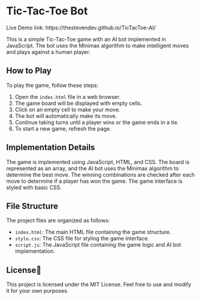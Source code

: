 <!DOCTYPE html>
<html>
<head>
</head>
<body>
  <h1>Tic-Tac-Toe Bot</h1>
  <p>Live Demo link: https://thestevendev.github.io/TicTacToe-AI/</p>
  <p>This is a simple Tic-Tac-Toe game with an AI bot implemented in JavaScript. The bot uses the Minimax algorithm to make intelligent moves and plays against a human player.</p>

  <h2>How to Play</h2>

  <p>To play the game, follow these steps:</p>
  <ol>
    <li>Open the <code>index.html</code> file in a web browser.</li>
    <li>The game board will be displayed with empty cells.</li>
    <li>Click on an empty cell to make your move.</li>
    <li>The bot will automatically make its move.</li>
    <li>Continue taking turns until a player wins or the game ends in a tie.</li>
    <li>To start a new game, refresh the page.</li>
  </ol>

  <h2>Implementation Details</h2>

  <p>The game is implemented using JavaScript, HTML, and CSS. The board is represented as an array, and the AI bot uses the Minimax algorithm to determine the best move. The winning combinations are checked after each move to determine if a player has won the game. The game interface is styled with basic CSS.</p>

  <h2>File Structure</h2>

  <p>The project files are organized as follows:</p>
  <ul>
    <li><code>index.html</code>: The main HTML file containing the game structure.</li>
    <li><code>style.css</code>: The CSS file for styling the game interface.</li>
    <li><code>script.js</code>: The JavaScript file containing the game logic and AI bot implementation.</li>
  </ul>

  <h2>License📖</h2>
  <p>This project is licensed under the MIT License. Feel free to use and modify it for your own purposes.</p>
</body>
</html>
